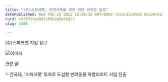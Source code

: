 ```yaml
---
title: "(주)스파크펫, 반려가족을 위한 어반 아지트 놀로"
datePublished: Wed Feb 23 2022 18:40:35 GMT+0000 (Coordinated Universal Time)
cuid: cm7031rym001s09kzg9otdqlr
slug: 3406

---
```



(주)스파크펫 기업 정보

![이미지](https://cdn.hashnode.com/res/hashnode/image/upload/v1739254206147/0f1b13a0-6db1-463b-aeec-a9c9e51458d6.jpeg)

관련 글

└ 건국대, ‘스파크펫’ 투자로 도심형 반려동물 복합리조트 사업 진출